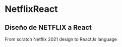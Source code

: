 # NetflixReact
## Diseño de **NETFLIX** a React
From scratch Netflix 2021 design to ReactJs language

